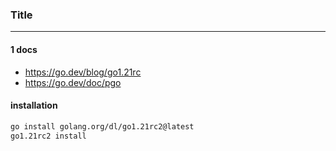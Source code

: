 ### Title
---

#### 1 docs
- https://go.dev/blog/go1.21rc
- https://go.dev/doc/pgo

#### installation
```bash
go install golang.org/dl/go1.21rc2@latest
go1.21rc2 install
```


